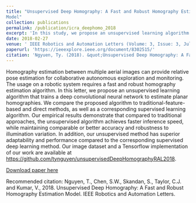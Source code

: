 ```yaml
---
title: "Unsupervised Deep Homography: A Fast and Robust Homography Estimation
Model"
collection: publications
permalink: /publication/icra_deephomo_2018
excerpt: 'In this study, we propose an unsupervised learning algorithm that trains a Deep Convolutional Neural Network to estimate planar homographies.'
date: 2018-02-27
venue: ' IEEE Robotics and Automation Letters (Volume: 3, Issue: 3, July 2018) '
paperurl: 'https://ieeexplore.ieee.org/document/8302515/'
citation: 'Ngyuen, Ty. (2018). &quot;Unsupervised Deep Homography: A Fast and Robust Homography Estimation Model&quot; <i>Journal 1</i>. 1(3).'
---
```


Homography estimation between multiple aerial images can provide relative pose
estimation for collaborative autonomous exploration and monitoring. The usage on
a robotic system requires a fast and robust homography estimation algorithm. In
this letter, we propose an unsupervised learning algorithm that trains a deep
convolutional neural network to estimate planar homographies. We compare the
proposed algorithm to traditional-feature-based and direct methods, as well as a
corresponding supervised learning algorithm. Our empirical results demonstrate
that compared to traditional approaches, the unsupervised algorithm achieves
faster inference speed, while maintaining comparable or better accuracy and
robustness to illumination variation. In addition, our unsupervised method has
superior adaptability and performance compared to the corresponding supervised
deep learning method. Our image dataset and a Tensorflow implementation of our
work are available at
https://github.com/tynguyen/unsupervisedDeepHomographyRAL2018.

[Download paper here](https://ieeexplore.ieee.org/document/8302515/)

Recommended citation: Nguyen, T., Chen, S.W., Skandan, S., Taylor, C.J. and Kumar, V., 2018. Unsupervised Deep Homography: A Fast and Robust Homography Estimation Model. IEEE Robotics and Automation Letters.
